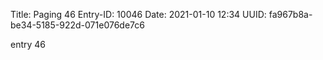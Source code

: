 Title: Paging 46
Entry-ID: 10046
Date: 2021-01-10 12:34
UUID: fa967b8a-be34-5185-922d-071e076de7c6

entry 46
